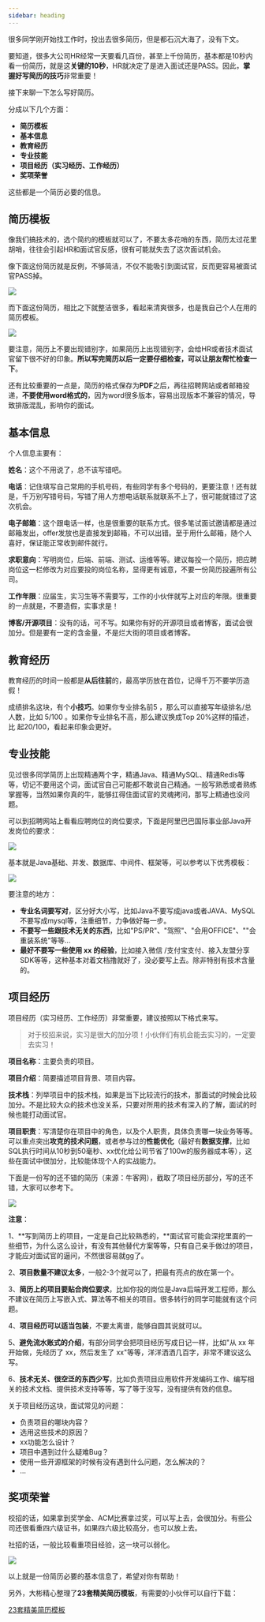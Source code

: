 ```yaml
---
sidebar: heading
---
```


很多同学刚开始找工作时，投出去很多简历，但是都石沉大海了，没有下文。

要知道，很多大公司HR经常一天要看几百份，甚至上千份简历，基本都是10秒内看一份简历，就是这**关键的10秒**，HR就决定了是进入面试还是PASS。因此，**掌握好写简历的技巧**非常重要！

接下来聊一下怎么写好简历。

分成以下几个方面：

- **简历模板**
- **基本信息**
- **教育经历**
- **专业技能**
- **项目经历（实习经历、工作经历）**
- **奖项荣誉**

这些都是一个简历必要的信息。

## 简历模板

像我们搞技术的，选个简约的模板就可以了，不要太多花哨的东西，简历太过花里胡哨，往往会引起HR和面试官反感，很有可能就失去了这次面试机会。

像下面这份简历就是反例，不够简洁，不仅不能吸引到面试官，反而更容易被面试官PASS掉。

![](http://img.dabin-coder.cn/image/image-20210903002410309.png)

而下面这份简历，相比之下就整洁很多，看起来清爽很多，也是我自己个人在用的简历模板。

![](http://img.dabin-coder.cn/image/image-20210904111225259.png)

要注意，简历上不要出现错别字，如果简历上出现错别字，会给HR或者技术面试官留下很不好的印象。**所以写完简历以后一定要仔细检查，可以让朋友帮忙检查一下**。

还有比较重要的一点是，简历的格式保存为**PDF**之后，再往招聘网站或者邮箱投递，**不要使用word格式的**，因为word很多版本，容易出现版本不兼容的情况，导致排版混乱，影响你的面试。

## 基本信息

个人信息主要有：

**姓名**：这个不用说了，总不该写错吧。

**电话**：记住填写自己常用的手机号码，有些同学有多个号码的，更要注意！还有就是，千万别写错号码，写错了用人方想电话联系就联系不上了，很可能就错过了这次机会。

**电子邮箱**：这个跟电话一样，也是很重要的联系方式。很多笔试面试邀请都是通过邮箱发出，offer发放也是直接发到邮箱，不可以出错。至于用什么邮箱，随个人喜好，保证能正常收到邮件就行。

**求职意向**：写明岗位，后端、前端、测试、运维等等。建议每投一个简历，把应聘岗位这一栏修改为对应要投的岗位名称，显得更有诚意，不要一份简历投遍所有公司。

**工作年限**：应届生，实习生等不需要写，工作的小伙伴就写上对应的年限。很重要的一点就是，不要造假，实事求是！

**博客/开源项目**：没有的话，可不写。如果你有好的开源项目或者博客，面试会很加分。但是要有一定的含金量，不是烂大街的项目或者博客。

## 教育经历

教育经历的时间一般都是**从后往前**的，最高学历放在首位，记得千万不要学历造假！

成绩排名这块，有个**小技巧**。如果你专业排名前5 ，那么可以直接写年级排名/总人数，比如 5/100 。如果你专业排名不高，那么建议换成Top 20%这样的描述，比 起20/100，看起来印象会更好。

## 专业技能

见过很多同学简历上出现精通两个字，精通Java、精通MySQL、精通Redis等等，切记不要用这个词，面试官自己可能都不敢说自己精通。一般写熟悉或者熟练掌握等，当然如果你真的牛，能够扛得住面试官的灵魂拷问，那写上精通也没问题。

可以到招聘网站上看看应聘岗位的岗位要求，下面是阿里巴巴国际事业部Java开发岗位的要求：

![](http://img.dabin-coder.cn/image/image-20210904110034702.png)

基本就是Java基础、并发、数据库、中间件、框架等，可以参考以下优秀模板：

![](http://img.dabin-coder.cn/image/image-20220711224619409.png)

要注意的地方：

- **专业名词要写对**，区分好大小写，比如Java不要写成java或者JAVA、MySQL不要写成mysql等，注重细节，力争做好每一步。
- **不要写一些跟技术无关的东西**，比如"PS/PR"、"驾照"、"会用OFFICE"、""会重装系统"等等...
- **最好不要写一些使用 xx 的经验**，比如接入微信 /支付宝支付、接入友盟分享SDK等等，这种基本对着文档撸就好了，没必要写上去。除非特别有技术含量的。

## 项目经历

项目经历（实习经历、工作经历）非常重要，建议按照以下格式来写。

> 对于校招来说，实习是很大的加分项！小伙伴们有机会能去实习的，一定要去实习！

**项目名称**：主要负责的项目。

**项目介绍**：简要描述项目背景、项目内容。

**技术栈**：列举项目中的技术栈，如果是当下比较流行的技术，那面试的时候会比较加分。不是比较大众的技术也没关系，只要对所用的技术有深入的了解，面试的时候也能打动面试官。

**项目职责**：写清楚你在项目中的角色，以及个人职责，具体负责哪一块业务等等。可以重点突出**攻克的技术问题**，或者参与过的**性能优化**（最好有**数据支撑**，比如SQL执行时间从10秒到50毫秒、xx优化给公司节省了100w的服务器成本等），这些在面试中很加分，比较能体现个人的实战能力。

下面是一份写的还不错的简历（来源：牛客网），截取了项目经历部分，写的还不错，大家可以参考下。

![](http://img.dabin-coder.cn/image/image-20220711230732013.png)

**注意**：

1、**写到简历上的项目，一定是自己比较熟悉的，**面试官可能会深挖里面的一些细节，为什么这么设计，有没有其他替代方案等等，只有自己亲手做过的项目，才能应对面试官的逼问，不然很容易就gg了。

2、**项目数量不建议太多**，一般2-3个就可以了，把最有亮点的放在第一个。

3、**简历上的项目要贴合岗位要求**，比如你投的岗位是Java后端开发工程师，那么不建议在简历上写嵌入式、算法等不相关的项目。很多转行的同学可能就有这个问题。

4、**项目经历可以适当包装**，不要太离谱，能够自圆其说就可以。

5、**避免流水账式的介绍**，有部分同学会把项目经历写成日记一样，比如"从 xx 年开始做，先经历了 xx，然后发生了 xx"等等，洋洋洒洒几百字，非常不建议这么写。

6、**技术无关、很空泛的东西少写**，比如负责项目应用软件开发编码工作、编写相关的技术文档、提供技术支持等等，写了等于没写，没有提供有效的信息。

关于项目经历这块，面试常见的问题：

- 负责项目的哪块内容？
- 选用这些技术的原因？
- xx功能怎么设计？
- 项目中遇到过什么疑难Bug？
- 使用一些开源框架的时候有没有遇到什么问题，怎么解决的？
- ...

## 奖项荣誉

校招的话，如果拿到奖学金、ACM比赛拿过奖，可以写上去，会很加分。有些公司还很看重四六级证书，如果四六级比较高分，也可以放上去。

社招的话，一般比较看重项目经验，这一块可以弱化。

![](http://img.dabin-coder.cn/image/image-20210904102957363.png)



以上就是一份简历必要的基本信息了，希望对你有帮助！



另外，大彬精心整理了**23套精美简历模板**，有需要的小伙伴可以自行下载：

[23套精美简历模板](https://mp.weixin.qq.com/s?__biz=Mzg2OTY1NzY0MQ==&mid=2247489358&idx=1&sn=dd1b91f115438c29a4215c674b8761e4&chksm=ce98ea08f9ef631e2c8361269f28c01db73eca1ff5b91ba0a0ec8c9a6b9fdcb46a5e16c57020#rd)

